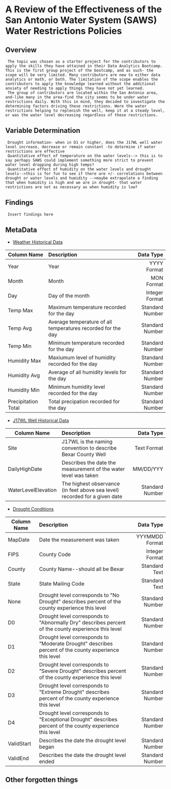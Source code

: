 # A Review of the Effectiveness of the San Antonio Water System (SAWS) Water Restrictions Policies
## Overview
     The topic was chosen as a starter project for the contributors to apply the skills they have attained in their Data Analytics Bootcamp. This is the first group project of the bootcamp, and as such- the scope will be very limited. Many contributors are new to either data analytics or math, or both. The limitation of the scope enables the contributors to apply the knowledge learned without the additional anxiety of needing to apply things they have not yet learned. 
     The group of contributors are located within the San Antonio area, and-like many in the area-find the city seems to be under water restrictions daily. With this in mind, they decided to investigate the determining factors driving these restrictions. Were the water restrictions helping to replenish the well, keep it at a steady level, or was the water level decreasing regardless of these restrictions.
## Variable Determination
     Drought information- when in D1 or higher, does the J17WL well water level increase, decrease or remain constant -to determine if water restrictions are effective
     Quantitative effect of temperature on the water levels--> this is to say perhaps SAWS could implement something more strict to prevent water level dropping during high temps?
     Quantitative effect of humidity on the water levels and drought levels-->this is for fun to see if there are +/- correlations between drought or water levels and humidity -->maybe extrapolate a finding that when humidity is high and we are in drought- that water restrictions are not as necessary as when humidity is low?
## Findings
     Insert findings here
## MetaData
* [Weather Historical Data](https://www.wunderground.com)


|Column Name           | Description                                                                                                                 | Data Type     |
|----------------------|:----------------------------------------------------------------------------------------------------------------------------|--------------:|
|Year                  | Year                                                                                                                        | YYYY Format   |
|Month                 | Month                                                                                                                       | MON Format    |
|Day                   | Day of the month                                                                                                            | Integer Format|
|Temp Max              | Maximum temperature recorded for the day                                                                                    |Standard Number|
|Temp Avg              | Average temperature of all temperatures recorded for the day                                                                |Standard Number|
|Temp Min              | Minimum temperature recorded for the day                                                                                    |Standard Number|
|Humidity Max          | Maxiumum level of humidity recorded for the day                                                                             |Standard Number|
|Humidity Avg          | Average of all humidity levels for the day                                                                                  |Standard Number|
|Humidity Min          | Minimum humidity level recorded for the day                                                                                 |Standard Number|
|Precipitation Total   | Total precipation recorded for the day                                                                                      |Standard Number|

* [J17WL Well Historical Data](https://www.edwardsaquifer.org/science-maps/aquifer-data/historical-data/)

|Column Name           | Description                                                                                                                 | Data Type     |
|----------------------|:----------------------------------------------------------------------------------------------------------------------------|--------------:|
|Site                  | J17WL is the naming convention to describe Bexar County Well                                                                | Text Format   |
|DailyHighDate         | Describes the date the measurement of the water level was taken                                                             | MM/DD/YYY     |
|WaterLevelElevation   | The highest observance (in feet above sea level) recorded for a given date                                                  |Standard Number|

* [Drought Conditions](https://droughtmonitor.unl.edu/DmData/DataDownload.aspx)

|Column Name           | Description                                                                                                                 | Data Type     |
|----------------------|:----------------------------------------------------------------------------------------------------------------------------|--------------:|
|MapDate               | Date the measurement was taken                                                                                              | YYYMMDD Format|
|FIPS                  | County Code                                                                                                                 | Integer Format|
|County                | County Name--should all be Bexar                                                                                            |Standard Text  |
|State                 | State Mailing Code                                                                                                          |Standard Text  |
|None                  | Drought level corresponds to "No Drought" describes percent of the county experience this level                             |Standard Number|
|D0                    | Drought level corresponds to "Abnormally Dry" describes percent of the county experience this level                         |Standard Number|
|D1                    | Drought level corresponds to "Moderate Drought" describes percent of the county experience this level                       |Standard Number|
|D2                    | Drought level corresponds to "Severe Drought" describes percent of the county experience this level                         |Standard Number|
|D3                    | Drought level corresponds to "Extreme Drought" describes percent of the county experience this level                        |Standard Number|
|D4                    | Drought level corresponds to "Exceptional Drought" describes percent of the county experience this level                    |Standard Number|
|ValidStart            | Describes the date the drought level began                                                                                  |Standard Number|
|ValidEnd              | Describes the date the drought level ended                                                                                  |Standard Number|

## Other forgotten things
